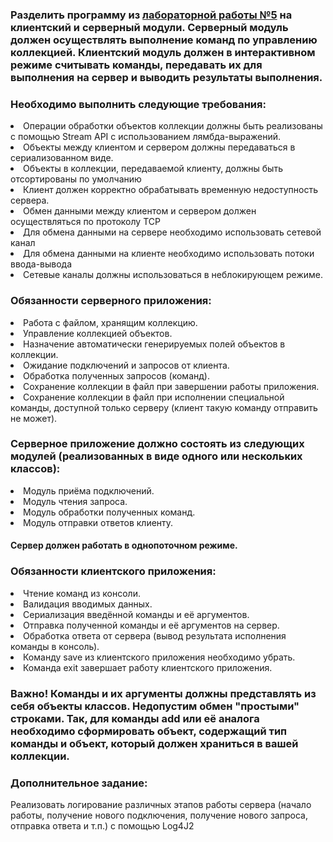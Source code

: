 <h3>Разделить программу из <a href="https://github.com/KamillaT/java_programming_2_semester_ITMO/tree/master/java_programming_2_semester-main/CollectionManager">лабораторной работы №5</a> на клиентский и серверный модули. Серверный модуль должен осуществлять выполнение команд по управлению коллекцией. Клиентский модуль должен в интерактивном режиме считывать команды, передавать их для выполнения на сервер и выводить результаты выполнения.</h3>

<h3>Необходимо выполнить следующие требования:</h3>

<li>Операции обработки объектов коллекции должны быть реализованы с помощью Stream API с использованием лямбда-выражений.
<li>Объекты между клиентом и сервером должны передаваться в сериализованном виде.
<li>Объекты в коллекции, передаваемой клиенту, должны быть отсортированы по умолчанию
<li>Клиент должен корректно обрабатывать временную недоступность сервера.
<li>Обмен данными между клиентом и сервером должен осуществляться по протоколу TCP
<li>Для обмена данными на сервере необходимо использовать сетевой канал
<li>Для обмена данными на клиенте необходимо использовать потоки ввода-вывода
<li>Сетевые каналы должны использоваться в неблокирующем режиме.

<h3>Обязанности серверного приложения:</h3>

<li>Работа с файлом, хранящим коллекцию.
<li>Управление коллекцией объектов.
<li>Назначение автоматически генерируемых полей объектов в коллекции.
<li>Ожидание подключений и запросов от клиента.
<li>Обработка полученных запросов (команд).
<li>Сохранение коллекции в файл при завершении работы приложения.
<li>Сохранение коллекции в файл при исполнении специальной команды, доступной только серверу (клиент такую команду отправить не может).

<h3>Серверное приложение должно состоять из следующих модулей (реализованных в виде одного или нескольких классов):</h3>

<li>Модуль приёма подключений.
<li>Модуль чтения запроса.
<li>Модуль обработки полученных команд.
<li>Модуль отправки ответов клиенту.


<h4>Сервер должен работать в однопоточном режиме.

<h3>Обязанности клиентского приложения:</h3>

<li>Чтение команд из консоли.
<li>Валидация вводимых данных.
<li>Сериализация введённой команды и её аргументов.
<li>Отправка полученной команды и её аргументов на сервер.
<li>Обработка ответа от сервера (вывод результата исполнения команды в консоль).
<li>Команду save из клиентского приложения необходимо убрать.
<li>Команда exit завершает работу клиентского приложения.

<h3>Важно! Команды и их аргументы должны представлять из себя объекты классов. Недопустим обмен "простыми" строками. Так, для команды add или её аналога необходимо сформировать объект, содержащий тип команды и объект, который должен храниться в вашей коллекции.</h3>

<h3>Дополнительное задание:</h3>
Реализовать логирование различных этапов работы сервера (начало работы, получение нового подключения, получение нового запроса, отправка ответа и т.п.) с помощью Log4J2
